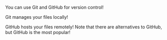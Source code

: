 You can use Git and GitHub for version control!

Git manages your files locally!

GitHub hosts your files remotely! Note that there are alternatives to GitHub, but GitHub is the most popular!
